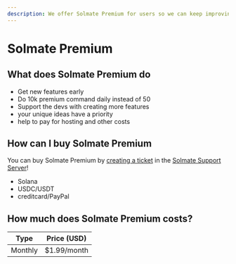 ```yaml
---
description: We offer Solmate Premium for users so we can keep improving our features
---
```


# Solmate Premium

## What does Solmate Premium do

* Get new features early
* Do 10k premium command daily instead of 50&#x20;
* Support the devs with creating more features
* your unique ideas have a priority
* help to pay for hosting and other costs

## How can I buy Solmate Premium

You can buy Solmate Premium by [creating a ticket](https://discord.com/channels/880548710793228319/941599229422485566) in the [Solmate Support Server](https://discord.gg/FWfFgjTepT)!

* Solana
* USDC/USDT
* creditcard/PayPal

## How much does Solmate Premium costs?

| Type    | Price (USD) |
| ------- | ----------- |
| Monthly | $1.99/month |
